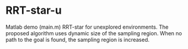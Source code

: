 # RRT-star-u
Matlab demo (main.m) RRT-star for unexplored environments. The proposed algorithm uses dynamic size of the sampling region. When no path to the goal is found, the sampling region is increased.  
